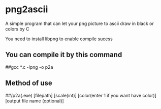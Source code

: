 # png2ascii
A simple program that can let your png picture to ascii draw in black or colors by C

You need to install libpng to enable compile sucess

You can compile it by this command
-
##gcc *.c -lpng -o p2a

Method of use
-
##/p2a(.exe) [filepath] [scale(int)] [color(enter 1 if you want have color)] [output file name (optional)]
